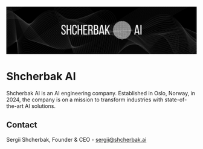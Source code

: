 ![Shcherbak AI](assets/bg_banner.png)

# Shcherbak AI

Shcherbak AI is an AI engineering company. Established in Oslo, Norway, in 2024, the company is on a mission to transform industries with state-of-the-art AI solutions. 

## Contact

Sergii Shcherbak, Founder & CEO - sergii@shcherbak.ai 